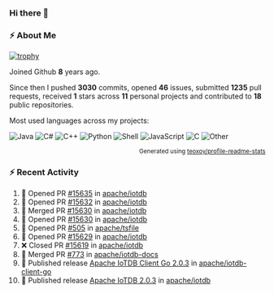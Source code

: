 ### Hi there 👋

### :zap: About Me

[![trophy](https://github-profile-trophy.vercel.app/?username=HTHou&theme=onedark)](https://github.com/ryo-ma/github-profile-trophy)
   
Joined Github **8** years ago.

Since then I pushed **3030** commits, opened **46** issues, submitted **1235** pull requests, received **1** stars across **11** personal projects and contributed to **18** public repositories.

Most used languages across my projects:

![Java](https://img.shields.io/static/v1?style=flat-square&label=%E2%A0%80&color=555&labelColor=%23b07219&message=Java%EF%B8%B189.3%25)
![C#](https://img.shields.io/static/v1?style=flat-square&label=%E2%A0%80&color=555&labelColor=%23178600&message=C%23%EF%B8%B13.9%25)
![C++](https://img.shields.io/static/v1?style=flat-square&label=%E2%A0%80&color=555&labelColor=%23f34b7d&message=C%2B%2B%EF%B8%B12.7%25)
![Python](https://img.shields.io/static/v1?style=flat-square&label=%E2%A0%80&color=555&labelColor=%233572A5&message=Python%EF%B8%B10.7%25)
![Shell](https://img.shields.io/static/v1?style=flat-square&label=%E2%A0%80&color=555&labelColor=%2389e051&message=Shell%EF%B8%B10.7%25)
![JavaScript](https://img.shields.io/static/v1?style=flat-square&label=%E2%A0%80&color=555&labelColor=%23f1e05a&message=JavaScript%EF%B8%B10.5%25)
![C](https://img.shields.io/static/v1?style=flat-square&label=%E2%A0%80&color=555&labelColor=%23555555&message=C%EF%B8%B10.4%25)
![Other](https://img.shields.io/static/v1?style=flat-square&label=%E2%A0%80&color=555&labelColor=%23ededed&message=Other%EF%B8%B11.4%25)

<p align="right"><sub>Generated using <a href="https://github.com/marketplace/actions/profile-readme-stats">teoxoy/profile-readme-stats</a></sub></p>


<!--![](https://github.com/HTHou/HTHou/blob/output/github-contribution-grid-snake.svg)-->

<!--![Haonan Hou's github stats](https://github-readme-stats.vercel.app/api?username=HTHou&count_private=true&show_icons=true&theme=onedark)-->

<!--![Haonan Hou's wakatime stats](https://github-readme-stats.vercel.app/api/wakatime?username=HTHou&layout=compact&theme=onedark)-->

<!--![Top Langs](https://github-readme-stats.vercel.app/api/top-langs/?username=HTHou&theme=onedark&layout=compact)-->

### :zap: Recent Activity
<!--START_SECTION:activity-->
1. 💪 Opened PR [#15635](https://github.com/apache/iotdb/pull/15635) in [apache/iotdb](https://github.com/apache/iotdb)
2. 💪 Opened PR [#15632](https://github.com/apache/iotdb/pull/15632) in [apache/iotdb](https://github.com/apache/iotdb)
3. 🎉 Merged PR [#15630](https://github.com/apache/iotdb/pull/15630) in [apache/iotdb](https://github.com/apache/iotdb)
4. 💪 Opened PR [#15630](https://github.com/apache/iotdb/pull/15630) in [apache/iotdb](https://github.com/apache/iotdb)
5. 💪 Opened PR [#505](https://github.com/apache/tsfile/pull/505) in [apache/tsfile](https://github.com/apache/tsfile)
6. 💪 Opened PR [#15629](https://github.com/apache/iotdb/pull/15629) in [apache/iotdb](https://github.com/apache/iotdb)
7. ❌ Closed PR [#15619](https://github.com/apache/iotdb/pull/15619) in [apache/iotdb](https://github.com/apache/iotdb)
8. 🎉 Merged PR [#773](https://github.com/apache/iotdb-docs/pull/773) in [apache/iotdb-docs](https://github.com/apache/iotdb-docs)
9. 🚀 Published release [Apache IoTDB Client Go 2.0.3](https://github.com/apache/iotdb-client-go/releases/tag/v2.0.3) in [apache/iotdb-client-go](https://github.com/apache/iotdb-client-go)
10. 🚀 Published release [Apache IoTDB 2.0.3](https://github.com/apache/iotdb/releases/tag/v2.0.3) in [apache/iotdb](https://github.com/apache/iotdb)
<!--END_SECTION:activity-->

<!--
**HTHou/HTHou** is a ✨ _special_ ✨ repository because its `README.md` (this file) appears on your GitHub profile.

Here are some ideas to get you started:

- 🔭 I’m currently working on ...
- 🌱 I’m currently learning ...
- 👯 I’m looking to collaborate on ...
- 🤔 I’m looking for help with ...
- 💬 Ask me about ...
- 📫 How to reach me: ...
- 😄 Pronouns: ...
- ⚡ Fun fact: ...
-->
